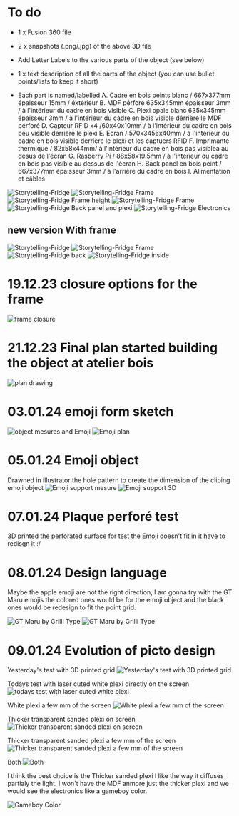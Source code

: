 # To do
- 1 x Fusion 360 file
- 2 x snapshots (.png/.jpg) of the above 3D file
- Add Letter Labels to the various parts of the object (see below)
- 1 x text description of all the parts of the object (you can use bullet points/lists to keep it short)

- Each part is named/labelled
A. Cadre en bois peints blanc / 667x377mm épaisseur 15mm / éxtérieur
B. MDF pérforé 635x345mm épaisseur 3mm / à l'intérieur du cadre en bois visible
C. Plexi opale blanc 635x345mm épaisseur 3mm / à l'intérieur du cadre en bois visible dérrière le MDF pérforé
D. Capteur RFID x4 /60x40x10mm / à l'intérieur du cadre en bois peu visible derrière le plexi
E. Ecran / 570x3456x40mm / à l'intérieur du cadre en bois visible derrière le plexi et les captuers RFID
F. Imprimante thermique / 82x58x44mm/ à l'intérieur du cadre en bois pas visiblea au desus de l'écran
G. Rasberry Pi / 88x58x19.5mm / à l'intérieur du cadre en bois pas visible au dessus de l'écran
H. Back panel en bois peint / 667x377mm épaisseur 3mm / à l'arrière du cadre en bois
I. Alimentation et câbles

![Storytelling-Fridge](/form/3D-prototypes/Storytelling-Fridge.png)
![Storytelling-Fridge Frame](/form/3D-prototypes/Storytelling-Fridge-Frame.png)
![Storytelling-Fridge Frame height](/form/3D-prototypes/Storytelling-Fridge-Frame-Height.png)
![Storytelling-Fridge Frame](/form/3D-prototypes/Storytelling-Fridge-MDF.png)
![Storytelling-Fridge Back panel and plexi](/form/3D-prototypes/Storytelling-Fridge-BackPanel-Plexi.png)
![Storytelling-Fridge Electronics](/form/3D-prototypes/Storytelling-Fridge-Inside-Electronics.png)

## new version With frame

![Storytelling-Fridge](/form/3D-prototypes/Storytelling-Fridge-Rounded.png)
![Storytelling-Fridge Frame](/form/3D-prototypes/Storytelling-Fridge-Rounded-no-edge.png)
![Storytelling-Fridge back](/form/3D-prototypes/Storytelling-Fridge-Rounded-back.png)
![Storytelling-Fridge inside](/form/3D-prototypes/Storytelling-Fridge-Rounded-inside.png)

# 19.12.23 closure options for the frame
![frame closure](/form/croquis/profil-cadre-fermant-object.jpg)

# 21.12.23 Final plan started building the object at atelier bois
![plan drawing](/form/croquis/Plan-Croquis-Object-final.jpg)

# 03.01.24 emoji form sketch
![object mesures and Emoji](/form/croquis/mesures-objet-et-emoji.jpg)
![Emoji plan](/form/croquis/plan-mesure-emoji.jpg)

# 05.01.24 Emoji object
Drawned in illustrator the hole pattern to create the dimension of the cliping emoji object
![Emoji support mesure](/form/croquis/Support-emoji-mesures.png)
![Emoji support 3D](/form/3D-prototypes/Emoji-support%20v3.png)

# 07.01.24 Plaque perforé test 

3D printed the perforated surface for test the Emoji doesn't fit in it have to redisgn it :/

# 08.01.24 Design language
Maybe the apple emoji are not the right direction, I am gonna try with the GT Maru emojis the colored ones would be for the emoji object and the black ones would be redesign to fit the point grid.

![GT Maru by Grilli Type](/form/Img/GT-Maru-Color.png)
![GT Maru by Grilli Type](/form/Img/GT-Maru-BW.png)

# 09.01.24 Evolution of picto design
Yesterday's test with 3D printed grid
![Yesterday's test with 3D printed grid](/form/Picto-IA/Picto-test/IMG-20240109-WA0007.jpg)

Todays test with laser cuted white plexi directly on the screen
![todays test with laser cuted white plexi](/form/Picto-IA/Picto-test/IMG-20240109-WA0009.jpg)

White plexi a few mm of the screen
![White plexi a few mm of the screen](/form/Picto-IA/Picto-test/IMG-20240109-WA0005.jpg)

Thicker transparent sanded plexi on screen
![Thicker transparent sanded plexi on screen](/form/Picto-IA/Picto-test/IMG-20240109-WA0010.jpg)

Thicker transparent sanded plexi a few mm of the screen
![Thicker transparent sanded plexi a few mm of the screen](/form/Picto-IA/Picto-test/IMG-20240109-WA0006.jpg)

Both
![Both](/form/Picto-IA/Picto-test/IMG-20240109-WA0011.jpg)

I think the best choice is the Thicker sanded plexi I like the way it diffuses partialy the light.
I won't have the MDF anmore just the thicker plexi and we would see the electronics like a gameboy color.

![Gameboy Color](/form/Img/gameboy-color.jpg)

